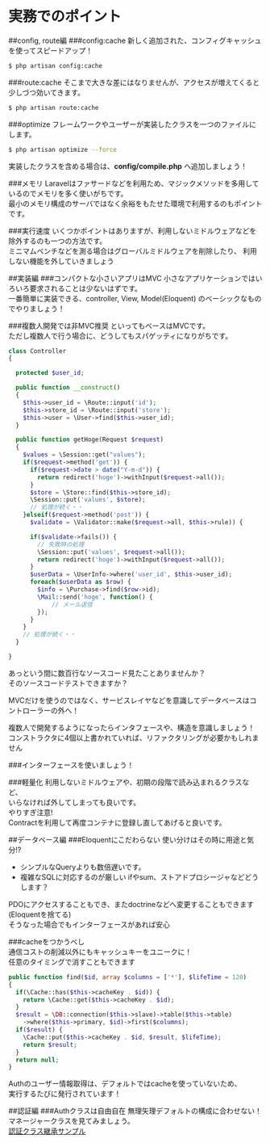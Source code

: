 # 実務でのポイント

##config, route編
###config:cache
新しく追加された、コンフィグキャッシュを使ってスピードアップ！
```bash
$ php artisan config:cache
```

###route:cache
そこまで大きな差にはなりませんが、アクセスが増えてくると少しづつ効いてきます。
```bash
$ php artisan route:cache
```

###optimize
フレームワークやユーザーが実装したクラスを一つのファイルにします。  
```bash
$ php artisan optimize --force
```
実装したクラスを含める場合は、**config/compile.php** へ追加しましょう！

###メモリ
Laravelはファサードなどを利用ため、マジックメソッドを多用しているのでメモリを多く使いがちです。  
最小のメモリ構成のサーバではなく余裕をもたせた環境で利用するのもポイントです。  

###実行速度
いくつかポイントはありますが、利用しないミドルウェアなどを除外するのも一つの方法です。  
ミニマムベンチなどを測る場合はグローバルミドルウェアを削除したり、
利用しない機能を外していきましょう

##実装編
###コンパクトな小さいアプリはMVC
小さなアプリケーションではいろいろ要求されることは少ないはずです。  
一番簡単に実装できる、controller, View, Model(Eloquent) のベーシックなものでやりましょう！

###複数人開発では非MVC推奨
といってもベースはMVCです。  
ただし複数人で行う場合に、どうしてもスパゲッティになりがちです。  

```php
class Controller
{

  protected $user_id;

  public function __construct()
  {
    $this->user_id = \Route::input('id');
    $this->store_id = \Route::input('store');
    $this->user = \User->find($this->user_id);
  }

  public function getHoge(Request $request)
  {
    $values = \Session::get("values");
    if($request->method('get')) {
      if($request->date > date("Y-m-d")) {
        return redirect('hoge')->withInput($request->all());
      }
      $store = \Store::find($this->store_id);
      \Session::put('values', $store);
      // 処理が続く・・
    }elseif($request->method('post')) {
      $validate = \Validator::make($request->all, $this->rule)) {

      if($validate->fails()) {
        // 失敗時の処理
        \Session::put('values', $request->all());
        return redirect('hoge')->withInput($request->all());
      }
      $userData = \UserInfo->where('user_id', $this->user_id);
      foreach($userData as $row) {
        $info = \Purchase->find($row->id);
        \Mail::send('hoge', function() {
            // メール送信
        });
      }
    }
    // 処理が続く・・
  }

}

```
あっという間に数百行なソースコード見たことありませんか？  
そのソースコードテストできますか？

MVCだけを使うのではなく、サービスレイヤなどを意識してデータベースはコントローラーの外へ！  

複数人で開発するようになったらインタフェースや、構造を意識しましょう！  
コンストラクタに4個以上書かれていれば、リファクタリングが必要かもしれません  

###インターフェースを使いましょう！

###軽量化
利用しないミドルウェアや、初期の段階で読み込まれるクラスなど、  
いらなければ外してしまっても良いです。  
やりすぎ注意!  
Contractを利用して再度コンテナに登録し直してあげると良いです。

##データベース編
###Eloquentにこだわらない
使い分けはその時に用途と気分!?  
* シンプルなQueryよりも数倍遅いです。  
* 複雑なSQLに対応するのが厳しい
ifやsum、ストアドプロシージャなどどうします？  

PDOにアクセスすることもでき、またdoctrineなどへ変更することもできます(Eloquentを捨てる)  
そうなった場合でもインターフェースがあれば安心  

###cacheをつかうべし  
通信コストの削減以外にもキャッシュキーをユニークに！  
任意のタイミングで消すこともできます  

```php
public function find($id, array $columns = ['*'], $lifeTime = 120)
{
  if(\Cache::has($this->cacheKey . $id)) {
    return \Cache::get($this->cacheKey . $id);
  }
  $result = \DB::connection($this->slave)->table($this->table)
    ->where($this->primary, $id)->first($columns);
  if($result) {
    \Cache::put($this->cacheKey . $id, $result, $lifeTime);
    return $result;
  }
  return null;
}
```
Authのユーザー情報取得は、デフォルトではcacheを使っていないため、  
実行するたびに発行されています！

##認証編
###Authクラスは自由自在
無理矢理デフォルトの構成に合わせない！  
マネージャークラスを見てみましょう。  
[認証クラス継承サンプル](https://github.com/ytake/Laravel.VoltDB/blob/master/src/VoltDB/Authenticate/VoltDBUserProvider.php)
